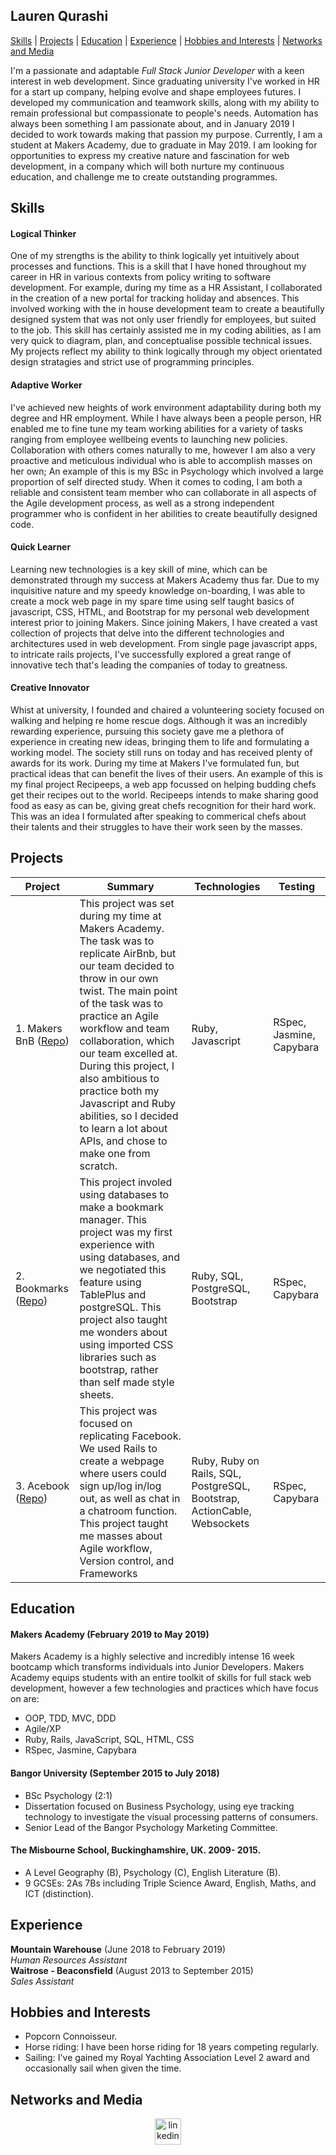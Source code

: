 ## Lauren Qurashi

[Skills](#skills) | [Projects](#projects) | [Education](#education) | [Experience](#experience) | [Hobbies and Interests](#hobbies-and-interests) | [Networks and Media](#networks-and-media)

I'm a passionate and adaptable *Full Stack Junior Developer* with a keen interest in web development. Since graduating university I've worked in HR for a start up company, helping evolve and shape employees futures. I developed my communication and teamwork skills, along with my ability to remain professional but compassionate to people's needs. Automation has always been something I am passionate about, and in January 2019 I decided to work towards making that passion my purpose. Currently, I am a student at Makers Academy, due to graduate in May 2019. I am looking for opportunities to express my creative nature and fascination for web development, in a company which will both nurture my continuous education, and challenge me to create outstanding programmes.

## Skills

#### Logical Thinker

One of my strengths is the ability to think logically yet intuitively about processes and functions. This is a skill that I have honed throughout my career in HR in various contexts from policy writing to software development. For example, during my time as a HR Assistant, I collaborated in the creation of a new portal for tracking holiday and absences. This involved working with the in house development team to create a beautifully designed system that was not only user friendly for employees, but suited to the job. This skill has certainly assisted me in my coding abilities, as I am very quick to diagram, plan, and conceptualise possible technical issues. My projects reflect my ability to think logically through my object orientated design stratagies and strict use of programming principles. 

#### Adaptive Worker

I've achieved new heights of work environment adaptability during both my degree and HR employment. While I have always been a people person, HR enabled me to fine tune my team working abilities for a variety of tasks ranging from employee wellbeing events to launching new policies. Collaboration with others comes naturally to me, however I am also a very proactive and meticulous individual who is able to accomplish masses on her own; An example of this is my BSc in Psychology which involved a large proportion of self directed study. When it comes to coding, I am both a reliable and consistent team member who can collaborate in all aspects of the Agile development process, as well as a strong independent programmer who is confident in her abilities to create beautifully designed code.  

#### Quick Learner 

Learning new technologies is a key skill of mine, which can be demonstrated through my success at Makers Academy thus far. Due to my inquisitive nature and my speedy knowledge on-boarding, I was able to create a mock web page in my spare time using self taught basics of javascript, CSS, HTML, and Bootstrap for my personal web development interest prior to joining Makers. Since joining Makers, I have created a vast collection of projects that delve into the different technologies and architectures used in web development. From single page javascript apps, to intricate rails projects, I've successfully explored a great range of innovative tech that's leading the companies of today to greatness.

#### Creative Innovator

Whist at university, I founded and chaired a volunteering society focused on walking and helping re home rescue dogs. Although it was an incredibly rewarding experience, pursuing this society gave me a plethora of experience in creating new ideas, bringing them to life and formulating a working model. The society still runs on today and has received plenty of awards for its work. During my time at Makers I've formulated fun, but practical ideas that can benefit the lives of their users. An example of this is my final project Recipeeps, a web app focussed on helping budding chefs get their recipes out to the world. Recipeeps intends to make sharing good food as easy as can be, giving great chefs recognition for their hard work. This was an idea I formulated after speaking to commerical chefs about their talents and their struggles to have their work seen by the masses.


## Projects

| Project       | Summary       | Technologies  | Testing |
| ------------- |---------------| --------------|---------|
| 1. Makers BnB ([Repo](https://github.com/LaurenQurashi/MakersBnB)) |This project was set during my time at Makers Academy. The task was to replicate AirBnb, but our team decided to throw in our own twist. The main point of the task was to practice an Agile workflow and team collaboration, which our team excelled at. During this project, I also ambitious to practice both my Javascript and Ruby abilities, so I decided to learn a lot about APIs, and chose to make one from scratch. |Ruby, Javascript | RSpec, Jasmine, Capybara |
| 2. Bookmarks ([Repo](https://github.com/LaurenQurashi/Bookmarks)) | This project involed using databases to make a bookmark manager. This project was my first experience with using databases, and we negotiated this feature using TablePlus and postgreSQL. This project also taught me wonders about using imported CSS libraries such as bootstrap, rather than self made style sheets. | Ruby, SQL, PostgreSQL, Bootstrap |RSpec, Capybara |
| 3. Acebook ([Repo](https://github.com/LaurenQurashi/acebook-zuckerbros)) | This project was focused on replicating Facebook. We used Rails to create a webpage where users could sign up/log in/log out, as well as chat in a chatroom function. This project taught me masses about Agile workflow, Version control, and Frameworks | Ruby, Ruby on Rails, SQL, PostgreSQL, Bootstrap, ActionCable, Websockets |RSpec, Capybara |
 
## Education

#### Makers Academy (February 2019 to May 2019)
 
Makers Academy is a highly selective and incredibly intense 16 week bootcamp which transforms individuals into Junior Developers. Makers Academy equips students with an entire toolkit of skills for full stack web development, however a few technologies and practices which have focus on are:

- OOP, TDD, MVC, DDD
- Agile/XP
- Ruby, Rails, JavaScript, SQL, HTML, CSS
- RSpec, Jasmine, Capybara


#### Bangor University (September 2015 to July 2018)
- BSc Psychology (2:1)
- Dissertation focused on Business Psychology, using eye tracking technology to investigate the visual processing patterns of   consumers.
- Senior Lead of the Bangor Psychology Marketing Committee.


#### The Misbourne School, Buckinghamshire, UK. 2009- 2015.
- A Level Geography (B), Psychology (C), English Literature (B).
- 9 GCSEs: 2As 7Bs including Triple Science Award, English, Maths, and ICT (distinction).


## Experience

**Mountain Warehouse** (June 2018 to February 2019)    
*Human Resources Assistant*  
**Waitrose - Beaconsfield** (August 2013 to September 2015)   
*Sales Assistant*  

## Hobbies and Interests

- Popcorn Connoisseur.
- Horse riding: I have been horse riding for 18 years competing regularly. 
- Sailing: I've gained my Royal Yachting Association Level 2 award and occasionally sail when given the time. 


## Networks and Media
<p align="center">

<a href="https://www.linkedin.com/in/laurenqurashi/">
<img src="https://www.iconfinder.com/data/icons/free-social-icons/67/linkedin_circle_color-512.png" alt="linkedin" hspace="50" height="42" width="42"></a>

</p>
